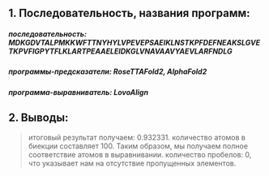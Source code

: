 ## 1. Последовательность, названия программ:
##### последовательность: MDKGDVTALPMKKWFTTNYHYLVPEVEPSAEIKLNSTKPFDEFNEAKSLGVETKPVFIGPYTFLKLARTPEAAELEIDKGLVNAVAAVYAEVLARFNDLG
##### программы-предсказатели: RoseTTAFold2, AlphaFold2
##### программа-выравниватель: LovoAlign

## 2. Выводы:
> итоговый результат получаем: 0.932331.
> количество атомов в биекции составляет 100. Таким образом, мы получаем полное соответствие атомов в выравнивании.
> количество пробелов: 0, что указывает нам на отсутствие пропущенных элементов.
>

